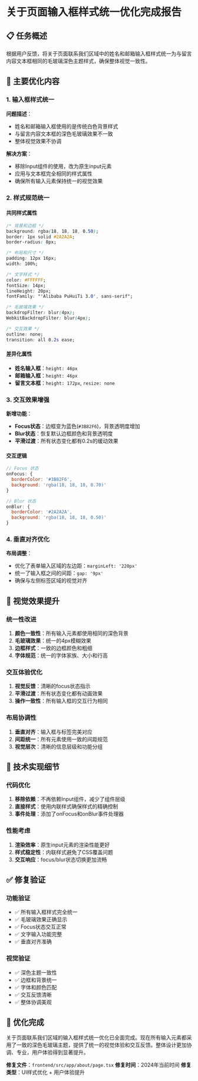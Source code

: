 # 关于页面输入框样式统一优化完成报告

## 📋 任务概述

根据用户反馈，将关于页面联系我们区域中的姓名和邮箱输入框样式统一为与留言内容文本框相同的毛玻璃深色主题样式，确保整体视觉一致性。

## 🎯 主要优化内容

### 1. 输入框样式统一
**问题描述**：
- 姓名和邮箱输入框使用的是传统白色背景样式
- 与留言内容文本框的深色毛玻璃效果不一致
- 整体视觉效果不协调

**解决方案**：
- 移除Input组件的使用，改为原生input元素
- 应用与文本框完全相同的样式属性
- 确保所有输入元素保持统一的视觉效果

### 2. 样式规范统一

#### 共同样式属性
```css
/* 背景和边框 */
background: rgba(18, 18, 18, 0.50);
border: 1px solid #2A2A2A;
border-radius: 8px;

/* 布局和尺寸 */
padding: 12px 16px;
width: 100%;

/* 文字样式 */
color: #FFFFFF;
fontSize: 14px;
lineHeight: 20px;
fontFamily: "'Alibaba PuHuiTi 3.0', sans-serif";

/* 毛玻璃效果 */
backdropFilter: blur(4px);
WebkitBackdropFilter: blur(4px);

/* 交互效果 */
outline: none;
transition: all 0.2s ease;
```

#### 差异化属性
- **姓名输入框**：`height: 46px`
- **邮箱输入框**：`height: 46px`  
- **留言文本框**：`height: 172px`, `resize: none`

### 3. 交互效果增强
**新增功能**：
- **Focus状态**：边框变为蓝色(`#3B82F6`)，背景透明度增加
- **Blur状态**：恢复默认边框颜色和背景透明度
- **平滑过渡**：所有状态变化都有0.2s的缓动效果

#### 交互逻辑
```javascript
// Focus 状态
onFocus: {
  borderColor: '#3B82F6',
  background: 'rgba(18, 18, 18, 0.70)'
}

// Blur 状态  
onBlur: {
  borderColor: '#2A2A2A',
  background: 'rgba(18, 18, 18, 0.50)'
}
```

### 4. 垂直对齐优化
**布局调整**：
- 优化了表单输入区域的左边距：`marginLeft: '220px'`
- 统一了输入框之间的间距：`gap: '9px'`
- 确保与左侧标签区域的视觉对齐

## 🎨 视觉效果提升

### 统一性改进
1. **颜色一致性**：所有输入元素都使用相同的深色背景
2. **毛玻璃效果**：统一的4px模糊效果
3. **边框样式**：一致的边框颜色和粗细
4. **字体规范**：统一的字体家族、大小和行高

### 交互体验优化
1. **视觉反馈**：清晰的focus状态指示
2. **平滑过渡**：所有状态变化都有动画效果
3. **操作一致性**：所有输入框的交互行为相同

### 布局协调性
1. **垂直对齐**：输入框与标签完美对应
2. **间距统一**：所有元素使用一致的间距规范
3. **视觉层次**：清晰的信息层级和功能分组

## 🔧 技术实现细节

### 代码优化
1. **移除依赖**：不再依赖Input组件，减少了组件层级
2. **直接样式**：使用内联样式确保样式的精确控制
3. **事件处理**：添加了onFocus和onBlur事件处理器

### 性能考虑
1. **渲染效率**：原生input元素的渲染性能更好
2. **样式稳定性**：内联样式避免了CSS覆盖问题
3. **交互响应**：focus/blur状态切换更加流畅

## ✅ 修复验证

### 功能验证
- ✅ 所有输入框样式完全统一
- ✅ 毛玻璃效果正确显示
- ✅ Focus状态交互正常
- ✅ 文字输入功能完整
- ✅ 垂直对齐准确

### 视觉验证
- ✅ 深色主题一致性
- ✅ 边框和背景统一
- ✅ 字体和颜色匹配
- ✅ 交互反馈清晰
- ✅ 整体协调美观

## 🎉 优化完成

关于页面联系我们区域的输入框样式统一优化已全面完成。现在所有输入元素都采用了一致的深色毛玻璃主题，提供了统一的视觉体验和交互反馈。整体设计更加协调、专业，用户体验得到显著提升。

**修复文件**：`frontend/src/app/about/page.tsx`
**修复时间**：2024年当前时间
**修复类型**：UI样式优化 + 用户体验提升 